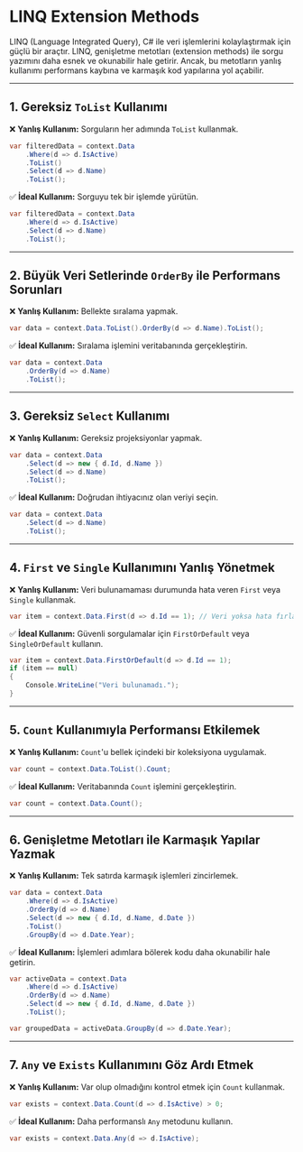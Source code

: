 # LINQ Extension Methods

LINQ (Language Integrated Query), C# ile veri işlemlerini kolaylaştırmak için güçlü bir araçtır. LINQ, genişletme metotları (extension methods) ile sorgu yazımını daha esnek ve okunabilir hale getirir. Ancak, bu metotların yanlış kullanımı performans kaybına ve karmaşık kod yapılarına yol açabilir.

---

## 1. Gereksiz `ToList` Kullanımı

❌ **Yanlış Kullanım:** Sorguların her adımında `ToList` kullanmak.

```csharp
var filteredData = context.Data
    .Where(d => d.IsActive)
    .ToList()
    .Select(d => d.Name)
    .ToList();
```

✅ **İdeal Kullanım:** Sorguyu tek bir işlemde yürütün.

```csharp
var filteredData = context.Data
    .Where(d => d.IsActive)
    .Select(d => d.Name)
    .ToList();
```

---

## 2. Büyük Veri Setlerinde `OrderBy` ile Performans Sorunları

❌ **Yanlış Kullanım:** Bellekte sıralama yapmak.

```csharp
var data = context.Data.ToList().OrderBy(d => d.Name).ToList();
```

✅ **İdeal Kullanım:** Sıralama işlemini veritabanında gerçekleştirin.

```csharp
var data = context.Data
    .OrderBy(d => d.Name)
    .ToList();
```

---

## 3. Gereksiz `Select` Kullanımı

❌ **Yanlış Kullanım:** Gereksiz projeksiyonlar yapmak.

```csharp
var data = context.Data
    .Select(d => new { d.Id, d.Name })
    .Select(d => d.Name)
    .ToList();
```

✅ **İdeal Kullanım:** Doğrudan ihtiyacınız olan veriyi seçin.

```csharp
var data = context.Data
    .Select(d => d.Name)
    .ToList();
```

---

## 4. `First` ve `Single` Kullanımını Yanlış Yönetmek

❌ **Yanlış Kullanım:** Veri bulunamaması durumunda hata veren `First` veya `Single` kullanmak.

```csharp
var item = context.Data.First(d => d.Id == 1); // Veri yoksa hata fırlatır
```

✅ **İdeal Kullanım:** Güvenli sorgulamalar için `FirstOrDefault` veya `SingleOrDefault` kullanın.

```csharp
var item = context.Data.FirstOrDefault(d => d.Id == 1);
if (item == null)
{
    Console.WriteLine("Veri bulunamadı.");
}
```

---

## 5. `Count` Kullanımıyla Performansı Etkilemek

❌ **Yanlış Kullanım:** `Count`'u bellek içindeki bir koleksiyona uygulamak.

```csharp
var count = context.Data.ToList().Count;
```

✅ **İdeal Kullanım:** Veritabanında `Count` işlemini gerçekleştirin.

```csharp
var count = context.Data.Count();
```

---

## 6. Genişletme Metotları ile Karmaşık Yapılar Yazmak

❌ **Yanlış Kullanım:** Tek satırda karmaşık işlemleri zincirlemek.

```csharp
var data = context.Data
    .Where(d => d.IsActive)
    .OrderBy(d => d.Name)
    .Select(d => new { d.Id, d.Name, d.Date })
    .ToList()
    .GroupBy(d => d.Date.Year);
```

✅ **İdeal Kullanım:** İşlemleri adımlara bölerek kodu daha okunabilir hale getirin.

```csharp
var activeData = context.Data
    .Where(d => d.IsActive)
    .OrderBy(d => d.Name)
    .Select(d => new { d.Id, d.Name, d.Date })
    .ToList();

var groupedData = activeData.GroupBy(d => d.Date.Year);
```

---

## 7. `Any` ve `Exists` Kullanımını Göz Ardı Etmek

❌ **Yanlış Kullanım:** Var olup olmadığını kontrol etmek için `Count` kullanmak.

```csharp
var exists = context.Data.Count(d => d.IsActive) > 0;
```

✅ **İdeal Kullanım:** Daha performanslı `Any` metodunu kullanın.

```csharp
var exists = context.Data.Any(d => d.IsActive);
```